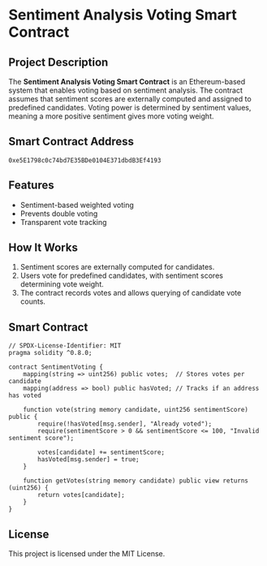 # Sentiment Analysis Voting Smart Contract

## Project Description
The **Sentiment Analysis Voting Smart Contract** is an Ethereum-based system that enables voting based on sentiment analysis. The contract assumes that sentiment scores are externally computed and assigned to predefined candidates. Voting power is determined by sentiment values, meaning a more positive sentiment gives more voting weight.

## Smart Contract Address
```
0xe5E1798c0c74bd7E35BDe0104E371dbdB3Ef4193
```

## Features
- Sentiment-based weighted voting
- Prevents double voting
- Transparent vote tracking

## How It Works
1. Sentiment scores are externally computed for candidates.
2. Users vote for predefined candidates, with sentiment scores determining vote weight.
3. The contract records votes and allows querying of candidate vote counts.

## Smart Contract
```solidity
// SPDX-License-Identifier: MIT
pragma solidity ^0.8.0;

contract SentimentVoting {
    mapping(string => uint256) public votes;  // Stores votes per candidate
    mapping(address => bool) public hasVoted; // Tracks if an address has voted

    function vote(string memory candidate, uint256 sentimentScore) public {
        require(!hasVoted[msg.sender], "Already voted");
        require(sentimentScore > 0 && sentimentScore <= 100, "Invalid sentiment score");

        votes[candidate] += sentimentScore; 
        hasVoted[msg.sender] = true;
    }

    function getVotes(string memory candidate) public view returns (uint256) {
        return votes[candidate];
    }
}
```

## License
This project is licensed under the MIT License.

